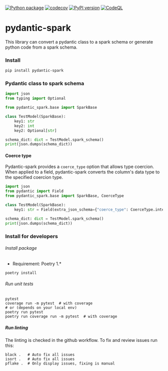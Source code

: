 [![Python package](https://github.com/godatadriven/pydantic-spark/actions/workflows/python-package.yml/badge.svg)](https://github.com/godatadriven/pydantic-spark/actions/workflows/python-package.yml)
[![codecov](https://codecov.io/gh/godatadriven/pydantic-spark/branch/main/graph/badge.svg?token=5L08GOERAW)](https://codecov.io/gh/godatadriven/pydantic-spark)
[![PyPI version](https://badge.fury.io/py/pydantic-spark.svg)](https://badge.fury.io/py/pydantic-spark)
[![CodeQL](https://github.com/godatadriven/pydantic-spark/actions/workflows/codeql-analysis.yml/badge.svg)](https://github.com/godatadriven/pydantic-spark/actions/workflows/codeql-analysis.yml)

# pydantic-spark

This library can convert a pydantic class to a spark schema or generate python code from a spark schema.

### Install

```bash
pip install pydantic-spark
```

### Pydantic class to spark schema

```python
import json
from typing import Optional

from pydantic_spark.base import SparkBase

class TestModel(SparkBase):
    key1: str
    key2: int
    key2: Optional[str]

schema_dict: dict = TestModel.spark_schema()
print(json.dumps(schema_dict))

```
#### Coerce type
Pydantic-spark provides a `coerce_type` option that allows type coercion. 
When applied to a field, pydantic-spark converts the column's data type to the specified coercion type. 

```python
import json
from pydantic import Field
from pydantic_spark.base import SparkBase, CoerceType

class TestModel(SparkBase):
    key1: str = Field(extra_json_schema={"coerce_type": CoerceType.integer})

schema_dict: dict = TestModel.spark_schema()
print(json.dumps(schema_dict))

```


### Install for developers

###### Install package

- Requirement: Poetry 1.*

```shell
poetry install
```

###### Run unit tests
```shell
pytest
coverage run -m pytest  # with coverage
# or (depends on your local env) 
poetry run pytest
poetry run coverage run -m pytest  # with coverage
```

##### Run linting

The linting is checked in the github workflow. To fix and review issues run this:
```shell
black .   # Auto fix all issues
isort .   # Auto fix all issues
pflake .  # Only display issues, fixing is manual
```
